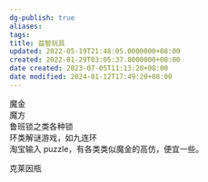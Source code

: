 ```yaml
---
dg-publish: true
aliases: 
tags: 
title: 益智玩具
updated: 2022-05-19T21:48:05.0000000+08:00
created: 2022-01-29T03:05:37.0000000+08:00
date created: 2023-07-05T11:13:20+08:00
date modified: 2024-01-12T17:49:20+08:00
---
```


魔金  
魔方  
鲁班锁之类各种锁  
环类解谜游戏，如九连环  
淘宝输入 puzzle，有各类类似魔金的高仿，便宜一些。

克莱因瓶
